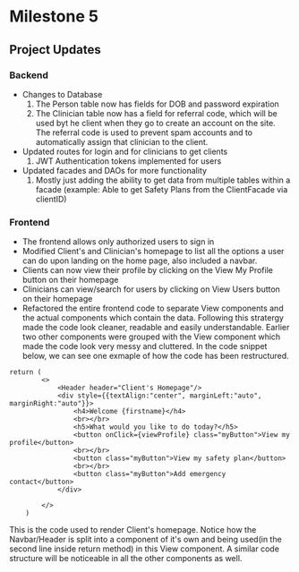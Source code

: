 # Milestone 5

## Project Updates

### Backend
- Changes to Database
    1. The Person table now has fields for DOB and password expiration
    2. The Clinician table now has a field for referral code, which will be used byt he client when they go to create an account on the site. The referral code is used to prevent spam accounts and to automatically assign that clinician to the client.
- Updated routes for login and for clinicians to get clients
    1. JWT Authentication tokens implemented for users
- Updated facades and DAOs for more functionality
    1. Mostly just adding the ability to get data from multiple tables within a facade (example: Able to get Safety Plans from the ClientFacade via clientID)

### Frontend
- The frontend allows only authorized users to sign in
- Modified Client's and Clinician's homepage to list all the options a user can do upon landing on the home page, also included a navbar.
- Clients can now view their profile by clicking on the View My Profile button on their homepage
- Clinicians can view/search for users by clicking on View Users button on their homepage
- Refactored the entire frontend code to separate View components and the actual components which contain the data. Following this stratergy made the code look cleaner, readable and easily understandable. Earlier two other components were grouped with the View component which made the code look very messy and cluttered. In the code snippet below, we can see one exmaple of how the code has been restructured.

```
return (
        <>
            <Header header="Client's Homepage"/>
            <div style={{textAlign:"center", marginLeft:"auto", marginRight:"auto"}}>
                <h4>Welcome {firstname}</h4>
                <br></br>
                <h5>What would you like to do today?</h5>
                <button onClick={viewProfile} class="myButton">View my profile</button>
                <br></br>
                <button class="myButton">View my safety plan</button>
                <br></br>
                <button class="myButton">Add emergency contact</button>
            </div>
            
        </>
    )
```

This is the code used to render Client's homepage. Notice how the Navbar/Header is split into a component of it's own and being used(in the second line inside return method) in this View component. A similar code structure will be noticeable in all the other components as well.
